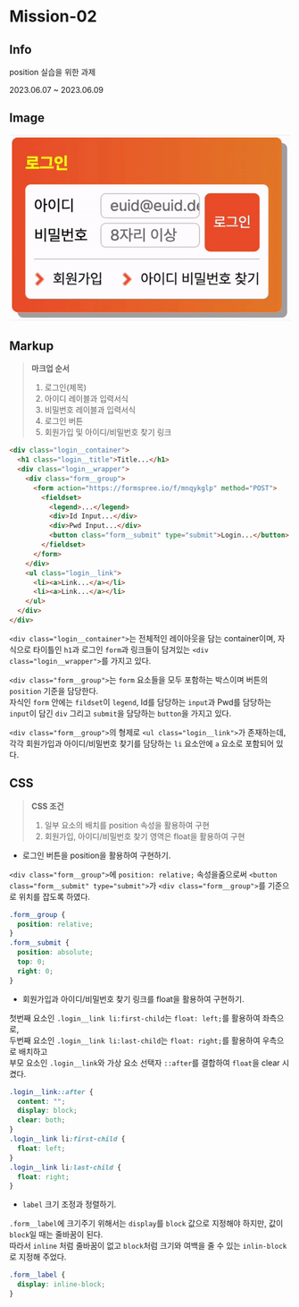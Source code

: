 # Mission-02

## Info

position 실습을 위한 과제

2023.06.07 ~ 2023.06.09

## Image

![캡처](/mission-02/images/mission-02.gif)

## Markup

> **마크업 순서**
>
> 1. 로그인(제목)
> 2. 아이디 레이블과 입력서식
> 3. 비밀번호 레이블과 입력서식
> 4. 로그인 버튼
> 5. 회원가입 및 아이디/비밀번호 찾기 링크

```html
<div class="login__container">
  <h1 class="login__title">Title...</h1>
  <div class="login__wrapper">
    <div class="form__group">
      <form action="https://formspree.io/f/mnqykglp" method="POST">
        <fieldset>
          <legend>...</legend>
          <div>Id Input...</div>
          <div>Pwd Input...</div>
          <button class="form__submit" type="submit">Login...</button>
        </fieldset>
      </form>
    </div>
    <ul class="login__link">
      <li><a>Link...</a></li>
      <li><a>Link...</a></li>
    </ul>
  </div>
</div>
```

`<div class="login__container">`는 전체적인 레이아웃을 담는 container이며, 자식으로 타이틀인 `h1`과 로그인 `form`과 링크들이 담겨있는 `<div class="login__wrapper">`를 가지고 있다.

`<div class="form__group">`는 `form` 요소들을 모두 포함하는 박스이며 버튼의 `position` 기준을 담당한다. <br>
자식인 `form` 안에는 `fildset`이 `legend`, Id를 담당하는 `input`과 Pwd를 담당하는 `input`이 담긴 `div` 그리고 `submit`을 담당하는 `button`을 가지고 있다.

`<div class="form__group">`의 형제로 `<ul class="login__link">`가 존재하는데, 각각 회원가입과 아이디/비밀번호 찾기를 담당하는 `li` 요소안에 `a` 요소로 포함되어 있다.

## CSS

> **CSS 조건**
>
> 1. 일부 요소의 배치를 position 속성을 활용하여 구현
> 2. 회원가입, 아이디/비밀번호 찾기 영역은 float을 활용하여 구현

- 로그인 버튼을 position을 활용하여 구현하기.

`<div class="form__group">`에 `position: relative;` 속성을줌으로써 `<button class="form__submit" type="submit">`가 `<div class="form__group">`를 기준으로 위치를 잡도록 하였다.

```css
.form__group {
  position: relative;
}
.form__submit {
  position: absolute;
  top: 0;
  right: 0;
}
```

- 회원가입과 아이디/비밀번호 찾기 링크를 float을 활용하여 구현하기.

첫번째 요소인 `.login__link li:first-child`는 `float: left;`를 활용하여 좌측으로, <br>
두번째 요소인 `.login__link li:last-child`는 `float: right;`를 활용하여 우측으로 배치하고 <br>
부모 요소인 `.login__link`와 가상 요소 선택자 `::after`를 결합하여 `float`을 clear 시켰다.

```css
.login__link::after {
  content: "";
  display: block;
  clear: both;
}
.login__link li:first-child {
  float: left;
}
.login__link li:last-child {
  float: right;
}
```

- `label` 크기 조정과 정렬하기.

`.form__label`에 크기주기 위해서는 `display`를 `block` 값으로 지정해야 하지만, 값이 `block`일 때는 줄바꿈이 된다. <br>
따라서 `inline` 처럼 줄바꿈이 없고 `block`처럼 크기와 여백을 줄 수 있는 `inlin-block`로 지정해 주었다.

```css
.form__label {
  display: inline-block;
}
```
